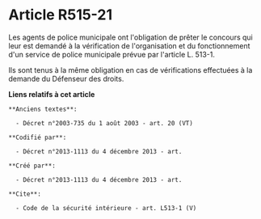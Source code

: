 # Article R515-21

Les agents de police municipale ont l'obligation de prêter le concours qui leur est demandé à la vérification de
l'organisation et du fonctionnement d'un service de police municipale prévue par l'article L. 513-1. 

Ils sont tenus à la même obligation en cas de vérifications effectuées à la demande du Défenseur des droits.

**Liens relatifs à cet article**

	**Anciens textes**:

	  - Décret n°2003-735 du 1 août 2003 - art. 20 (VT)

	**Codifié par**:

	  - Décret n°2013-1113 du 4 décembre 2013 - art.

	**Créé par**:

	  - Décret n°2013-1113 du 4 décembre 2013 - art.

	**Cite**:

	  - Code de la sécurité intérieure - art. L513-1 (V)
